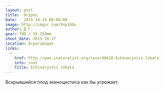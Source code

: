 ```yaml
---
layout: post
title:  Огурец
date:   2015-10-19 00:00:00
image: http://imgur.com/9npz60u
author: Д.Г.
gear: 70D / 55-250mm
shoot_date: 2015-10-17
location: Агрогородок
links:
  -
    href: http://www.inaturalist.org/taxa/48618-Echinocystis-lobata
    info: inat
    title: Echinocystis lobata
---
```


Вскрывшийся плод эхиноцистиса как бы угрожает.
